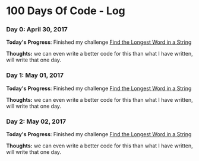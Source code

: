 # 100 Days Of Code - Log

### Day 0: April 30, 2017

**Today's Progress**: Finished my challenge [Find the Longest Word in a String](https://www.freecodecamp.com/challenges/find-the-longest-word-in-a-string)

**Thoughts:** we can even write a better code for this than what I have written, will write that one day.

### Day 1: May 01, 2017

**Today's Progress**: Finished my challenge [Find the Longest Word in a String](https://www.freecodecamp.com/challenges/title-case-a-sentence)

**Thoughts:** we can even write a better code for this than what I have written, will write that one day.

### Day 2: May 02, 2017

**Today's Progress**: Finished my challenge [Find the Longest Word in a String](https://www.freecodecamp.com/challenges/return-largest-numbers-in-arrays)

**Thoughts:** we can even write a better code for this than what I have written, will write that one day.
